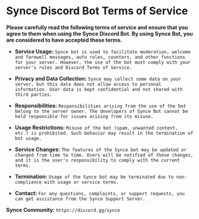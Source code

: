 # Synce Discord Bot Terms of Service

**Please carefully read the following terms of service and ensure that you agree to them when using the Synce Discord Bot. By using Synce Bot, you are considered to have accepted these terms.**

- **Service Usage:** `Synce bot is used to facilitate moderation, welcome and farewell messages, auto roles, counters, and other functions for your server. However, the use of the bot must comply with your server's rules and Discord Terms of Service.`

- **Privacy and Data Collection:** `Synce may collect some data on your server, but this data does not allow access to personal information. User data is kept confidential and not shared with third parties.`

- **Responsibilities:** `Responsibilities arising from the use of the bot belong to the server owner. The developers of Synce Bot cannot be held responsible for issues arising from its misuse.`

- **Usage Restrictions:** `Misuse of the bot (spam, unwanted content, etc.) is prohibited. Such behavior may result in the termination of bot usage.`

- **Service Changes:** `The features of the Synce bot may be updated or changed from time to time. Users will be notified of these changes, and it is the user's responsibility to comply with the current terms.`

- **Termination:** `Usage of the Synce bot may be terminated due to non-compliance with usage or service terms.`

- **Contact:** `For any questions, complaints, or support requests, you can get assistance from the Synce Support Server.`

**Synce Community:** `https://discord.gg/synce`
